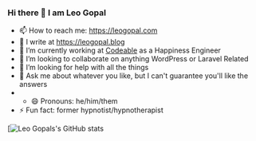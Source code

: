 ### Hi there 👋 I am Leo Gopal

- 📫 How to reach me: https://leogopal.com
- 📝 I write at https://leogopal.blog
- 🔭 I’m currently working at [Codeable](https://codeable.io/) as a Happiness Engineer
- 👯 I’m looking to collaborate on anything WordPress or Laravel Related
- 🤔 I’m looking for help with all the things
- 💬 Ask me about whatever you like, but I can't guarantee you'll like the answers
- - 😄 Pronouns: he/him/them
- ⚡ Fun fact: former hypnotist/hypnotherapist

<!--
**leogopal/leogopal** is a ✨ _special_ ✨ repository because its `README.md` (this file) appears on your GitHub profile.
-->

[![Leo Gopals's GitHub stats](https://github-readme-stats.vercel.app/api?username=leogopal&show_icons=true&theme=radical)
